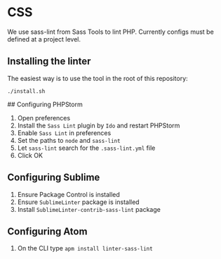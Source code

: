 # CSS

We use sass-lint from Sass Tools to lint PHP. Currently configs must be defined at a project level.


## Installing the linter

The easiest way is to use the tool in the root of this repository:

```
./install.sh
```


## Configuring PHPStorm

1. Open preferences
2. Install the `Sass Lint` plugin by `Ido` and restart PHPStorm
3. Enable `Sass Lint` in preferences
4. Set the paths to `node` and `sass-lint`
5. Let `sass-lint` search for the `.sass-lint.yml` file
6. Click OK

## Configuring Sublime

1. Ensure Package Control is installed
2. Ensure `SublimeLinter` package is installed
3. Install `SublimeLinter-contrib-sass-lint` package

## Configuring Atom

1. On the CLI type `apm install linter-sass-lint`
